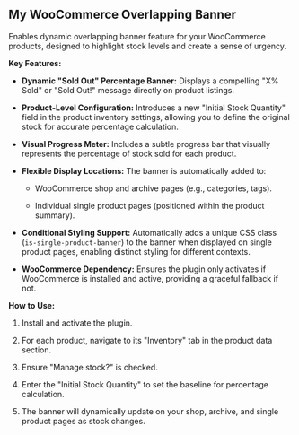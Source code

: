 ## My WooCommerce Overlapping Banner 

Enables dynamic overlapping banner feature for your WooCommerce products, designed to highlight stock levels and create a sense of urgency.

**Key Features:**

* **Dynamic "Sold Out" Percentage Banner:** Displays a compelling "X% Sold" or "Sold Out!" message directly on product listings.

* **Product-Level Configuration:** Introduces a new "Initial Stock Quantity" field in the product inventory settings, allowing you to define the original stock for accurate percentage calculation.

* **Visual Progress Meter:** Includes a subtle progress bar that visually represents the percentage of stock sold for each product.

* **Flexible Display Locations:** The banner is automatically added to:

  * WooCommerce shop and archive pages (e.g., categories, tags).

  * Individual single product pages (positioned within the product summary).

* **Conditional Styling Support:** Automatically adds a unique CSS class (`is-single-product-banner`) to the banner when displayed on single product pages, enabling distinct styling for different contexts.

* **WooCommerce Dependency:** Ensures the plugin only activates if WooCommerce is installed and active, providing a graceful fallback if not.

**How to Use:**

1. Install and activate the plugin.

2. For each product, navigate to its "Inventory" tab in the product data section.

3. Ensure "Manage stock?" is checked.

4. Enter the "Initial Stock Quantity" to set the baseline for percentage calculation.

5. The banner will dynamically update on your shop, archive, and single product pages as stock changes.
